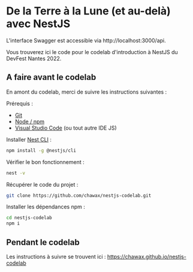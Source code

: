 # De la Terre à la Lune (et au-delà) avec NestJS

L'interface Swagger est accessible via http://localhost:3000/api.

Vous trouverez ici le code pour le codelab d'introduction à NestJS du DevFest Nantes 2022.

## A faire avant le codelab

En amont du codelab, merci de suivre les instructions suivantes :

Prérequis :

- [Git](https://git-scm.com/)
- [Node / npm](https://nodejs.org/)
- [Visual Studio Code](https://code.visualstudio.com/) (ou tout autre IDE JS)


Installer [Nest CLI](https://docs.nestjs.com/cli/overview) :

```bash
npm install -g @nestjs/cli
```

Vérifier le bon fonctionnement :

```bash
nest -v
```

Récupérer le code du projet :

```bash
git clone https://github.com/chawax/nestjs-codelab.git
```

Installer les dépendances npm :

```bash
cd nestjs-codelab
npm i
```

## Pendant le codelab

Les instructions à suivre se trouvent ici : https://chawax.github.io/nestjs-codelab